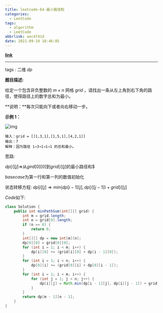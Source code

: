 ```yaml
---
title: leetcode-64-最小路径和
categories:
  - LeetCode
tags:
  - algorithm
  - LeetCode
abbrlink: aec4f41d
date: 2021-09-10 16:46:05
---
```


[**link**](https://leetcode-cn.com/problems/minimum-path-sum/submissions/)

<hr/>

tags : 二维 $dp$

**题目描述:**

给定一个包含非负整数的 $m\times n$ 网格 $grid$ ，请找出一条从左上角到右下角的路径，使得路径上的数字总和为最小。

**说明：**每次只能向下或者向右移动一步。

**示例 1：**

![img](https://gitee.com/cao_ziqiang/img/raw/master/20210910164749.jpeg)

```
输入：grid = [[1,3,1],[1,5,1],[4,2,1]]
输出：7
解释：因为路径 1→3→1→1→1 的总和最小。
```

思路:

$dp[i][j] \Rightarrow$从$gird[0][0]$到$grid[i][j]$的最小路径和$

$base case$为第一行和第一列的数值初始化

状态转移方程: $dp[i][j]\Rightarrow min(dp[i-1][j],dp[i][j-1])+grid[i][j]$

$Code$如下:

```java
class Solution {
    public int minPathSum(int[][] grid) {
        int m = grid.length;
        int n = grid[0].length;
        if (n == 0) {
            return 0;
        }
        int[][] dp = new int[m][n];
        dp[0][0] = grid[0][0];
        for (int i = 1; i < m; i++) {
            dp[i][0] += (grid[i][0] + dp[i - 1][0]);
        }
        for (int i = 1; i < n; i++) {
            dp[0][i] += (grid[0][i] + dp[0][i - 1]);
        }
        for (int i = 1; i < m; i++) {
            for (int j = 1; j < n; j++) {
                dp[i][j] = Math.min(dp[i - 1][j], dp[i][j - 1]) + grid[i][j];
            }
        }
        return dp[m - 1][n - 1];
    }
}
```

